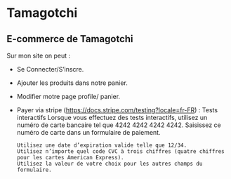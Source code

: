# Tamagotchi
## E-commerce de Tamagotchi 

Sur mon site on peut :
- Se Connecter/S’inscre.
- Ajouter les produits dans notre panier.
- Modifier motre page profile/ panier.
- Payer via stripe (https://docs.stripe.com/testing?locale=fr-FR)
    : Tests interactifs
      Lorsque vous effectuez des tests interactifs, utilisez un numéro de carte bancaire tel que 4242 4242 4242 4242. Saisissez ce numéro de carte dans       un formulaire de paiement.
      
      Utilisez une date d’expiration valide telle que 12/34.
      Utilisez n’importe quel code CVC à trois chiffres (quatre chiffres pour les cartes American Express).
      Utilisez la valeur de votre choix pour les autres champs du formulaire.




